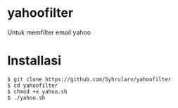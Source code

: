 # yahoofilter
Untuk memfilter email yahoo

# Installasi
```
$ git clone https://github.com/Syhrularv/yahoofilter
$ cd yahoofilter
$ chmod +x yahoo.sh
$ ./yahoo.sh
```
